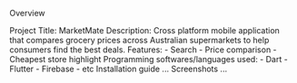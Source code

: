 Overview

Project Title: MarketMate
Description: Cross platform mobile application that compares grocery prices across Australian supermarkets to help consumers find the best deals.
Features:
    - Search
    - Price comparison
    - Cheapest store highlight
Programming softwares/languages used:
    - Dart
    - Flutter
    - Firebase
    - etc
Installation guide
...
Screenshots
...